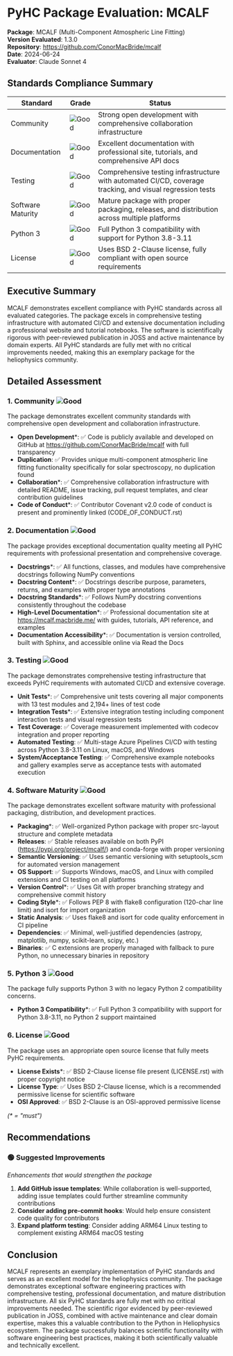 # PyHC Package Evaluation: MCALF

**Package**: MCALF (Multi-Component Atmospheric Line Fitting)  
**Version Evaluated**: 1.3.0  
**Repository**: https://github.com/ConorMacBride/mcalf  
**Date**: 2024-06-24  
**Evaluator**: Claude Sonnet 4  

## Standards Compliance Summary

| Standard | Grade | Status |
|----------|-------|--------|
| Community | ![Good](https://img.shields.io/badge/Good-brightgreen.svg) | Strong open development with comprehensive collaboration infrastructure |
| Documentation | ![Good](https://img.shields.io/badge/Good-brightgreen.svg) | Excellent documentation with professional site, tutorials, and comprehensive API docs |
| Testing | ![Good](https://img.shields.io/badge/Good-brightgreen.svg) | Comprehensive testing infrastructure with automated CI/CD, coverage tracking, and visual regression tests |
| Software Maturity | ![Good](https://img.shields.io/badge/Good-brightgreen.svg) | Mature package with proper packaging, releases, and distribution across multiple platforms |
| Python 3 | ![Good](https://img.shields.io/badge/Good-brightgreen.svg) | Full Python 3 compatibility with support for Python 3.8-3.11 |
| License | ![Good](https://img.shields.io/badge/Good-brightgreen.svg) | Uses BSD 2-Clause license, fully compliant with open source requirements |

## Executive Summary

MCALF demonstrates excellent compliance with PyHC standards across all evaluated categories. The package excels in comprehensive testing infrastructure with automated CI/CD and extensive documentation including a professional website and tutorial notebooks. The software is scientifically rigorous with peer-reviewed publication in JOSS and active maintenance by domain experts. All PyHC standards are fully met with no critical improvements needed, making this an exemplary package for the heliophysics community.

## Detailed Assessment

### 1. Community ![Good](https://img.shields.io/badge/Good-brightgreen.svg)

The package demonstrates excellent community standards with comprehensive open development and collaboration infrastructure.

- **Open Development**\*: ✅ Code is publicly available and developed on GitHub at https://github.com/ConorMacBride/mcalf with full transparency
- **Duplication**: ✅ Provides unique multi-component atmospheric line fitting functionality specifically for solar spectroscopy, no duplication found
- **Collaboration**\*: ✅ Comprehensive collaboration infrastructure with detailed README, issue tracking, pull request templates, and clear contribution guidelines
- **Code of Conduct**\*: ✅ Contributor Covenant v2.0 code of conduct is present and prominently linked (CODE_OF_CONDUCT.rst)

### 2. Documentation ![Good](https://img.shields.io/badge/Good-brightgreen.svg)

The package provides exceptional documentation quality meeting all PyHC requirements with professional presentation and comprehensive coverage.

- **Docstrings**\*: ✅ All functions, classes, and modules have comprehensive docstrings following NumPy conventions
- **Docstring Content**\*: ✅ Docstrings describe purpose, parameters, returns, and examples with proper type annotations
- **Docstring Standards**\*: ✅ Follows NumPy docstring conventions consistently throughout the codebase
- **High-Level Documentation**\*: ✅ Professional documentation site at https://mcalf.macbride.me/ with guides, tutorials, API reference, and examples
- **Documentation Accessibility**\*: ✅ Documentation is version controlled, built with Sphinx, and accessible online via Read the Docs

### 3. Testing ![Good](https://img.shields.io/badge/Good-brightgreen.svg)

The package demonstrates comprehensive testing infrastructure that exceeds PyHC requirements with automated CI/CD and extensive coverage.

- **Unit Tests**\*: ✅ Comprehensive unit tests covering all major components with 13 test modules and 2,194+ lines of test code
- **Integration Tests**\*: ✅ Extensive integration testing including component interaction tests and visual regression tests
- **Test Coverage**: ✅ Coverage measurement implemented with codecov integration and proper reporting
- **Automated Testing**: ✅ Multi-stage Azure Pipelines CI/CD with testing across Python 3.8-3.11 on Linux, macOS, and Windows
- **System/Acceptance Testing**: ✅ Comprehensive example notebooks and gallery examples serve as acceptance tests with automated execution

### 4. Software Maturity ![Good](https://img.shields.io/badge/Good-brightgreen.svg)

The package demonstrates excellent software maturity with professional packaging, distribution, and development practices.

- **Packaging**\*: ✅ Well-organized Python package with proper src-layout structure and complete metadata
- **Releases**: ✅ Stable releases available on both PyPI (https://pypi.org/project/mcalf/) and conda-forge with proper versioning
- **Semantic Versioning**: ✅ Uses semantic versioning with setuptools_scm for automated version management
- **OS Support**: ✅ Supports Windows, macOS, and Linux with compiled extensions and CI testing on all platforms
- **Version Control**\*: ✅ Uses Git with proper branching strategy and comprehensive commit history
- **Coding Style**\*: ✅ Follows PEP 8 with flake8 configuration (120-char line limit) and isort for import organization
- **Static Analysis**: ✅ Uses flake8 and isort for code quality enforcement in CI pipeline
- **Dependencies**: ✅ Minimal, well-justified dependencies (astropy, matplotlib, numpy, scikit-learn, scipy, etc.)
- **Binaries**: ✅ C extensions are properly managed with fallback to pure Python, no unnecessary binaries in repository

### 5. Python 3 ![Good](https://img.shields.io/badge/Good-brightgreen.svg)

The package fully supports Python 3 with no legacy Python 2 compatibility concerns.

- **Python 3 Compatibility**\*: ✅ Full Python 3 compatibility with support for Python 3.8-3.11, no Python 2 support maintained

### 6. License ![Good](https://img.shields.io/badge/Good-brightgreen.svg)

The package uses an appropriate open source license that fully meets PyHC requirements.

- **License Exists**\*: ✅ BSD 2-Clause license file present (LICENSE.rst) with proper copyright notice
- **License Type**: ✅ Uses BSD 2-Clause license, which is a recommended permissive license for scientific software
- **OSI Approved**: ✅ BSD 2-Clause is an OSI-approved permissive license

*(\* = "must")*

## Recommendations

### 🟢 Suggested Improvements
*Enhancements that would strengthen the package*

1. **Add GitHub issue templates**: While collaboration is well-supported, adding issue templates could further streamline community contributions
2. **Consider adding pre-commit hooks**: Would help ensure consistent code quality for contributors
3. **Expand platform testing**: Consider adding ARM64 Linux testing to complement existing ARM64 macOS testing

## Conclusion

MCALF represents an exemplary implementation of PyHC standards and serves as an excellent model for the heliophysics community. The package demonstrates exceptional software engineering practices with comprehensive testing, professional documentation, and mature distribution infrastructure. All six PyHC standards are fully met with no critical improvements needed. The scientific rigor evidenced by peer-reviewed publication in JOSS, combined with active maintenance and clear domain expertise, makes this a valuable contribution to the Python in Heliophysics ecosystem. The package successfully balances scientific functionality with software engineering best practices, making it both scientifically valuable and technically excellent.